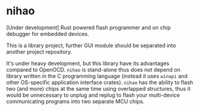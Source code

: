 # nihao

[Under development] Rust powered flash programmer and on chip debugger for embedded devices.

This is a library project, further GUI module should be separated into another project repository.

It's under heavy development, but this library have its advantages compared to OpenOCD. 
`nihao` is stand-alone thus does not depend on library written in the C programming language 
(instead it uses `winapi` and other OS-specific application interface crates). 
`nihao` has the ability to flash two (and more) chips at the same time using overlapped structures,
thus it would be unnecessary to unplug and replug to flash your multi-device communicating programs
into two separate MCU chips. 
